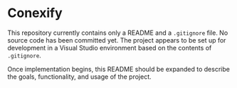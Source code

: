 # Conexify

This repository currently contains only a README and a `.gitignore` file. No source code has been committed yet. The project appears to be set up for development in a Visual Studio environment based on the contents of `.gitignore`.

Once implementation begins, this README should be expanded to describe the goals, functionality, and usage of the project.
